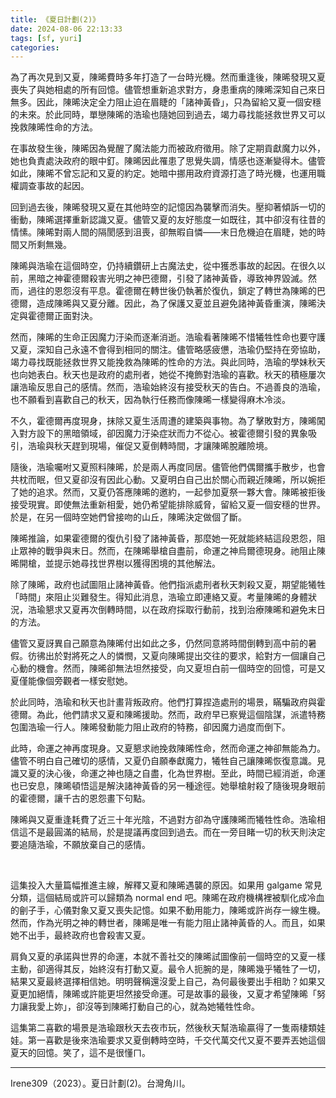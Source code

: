 ```yaml
---
title: 《夏日計劃(2)》
date: 2024-08-06 22:13:33
tags: [sf, yuri]
categories:
---
```


為了再次見到又夏，陳晞費時多年打造了一台時光機。然而重逢後，陳晞發現又夏喪失了與她相處的所有回憶。儘管想重新追求對方，身患重病的陳晞深知自己來日無多。因此，陳晞決定全力阻止迫在眉睫的「諸神黃昏」，只為留給又夏一個安穩的未來。於此同時，單戀陳晞的浩瑜也隨她回到過去，竭力尋找能拯救世界又可以挽救陳晞性命的方法。

<!--more-->

在事故發生後，陳晞因為覺醒了魔法能力而被政府徵用。除了定期貢獻魔力以外，她也負責處決政府的眼中釘。陳晞因此罹患了思覺失調，情感也逐漸變得木。儘管如此，陳晞不曾忘記和又夏的約定。她暗中挪用政府資源打造了時光機，也運用職權調查事故的起因。

回到過去後，陳晞發現又夏在其他時空的記憶因為襲擊而消失。壓抑著傾訴一切的衝動，陳晞選擇重新認識又夏。儘管又夏的友好態度一如既往，其中卻沒有往昔的情愫。陳晞對兩人間的隔閡感到沮喪，卻無暇自憐——末日危機迫在眉睫，她的時間又所剩無幾。

陳晞與浩瑜在這個時空，仍持續鑽研上古魔法史，從中獲悉事故的起因。在很久以前，黑暗之神霍德爾殺害光明之神巴德爾，引發了諸神黃昏，導致神界毀滅。然而，過往的恩怨沒有平息。霍德爾在轉世後仍執著於復仇，鎖定了轉世為陳晞的巴德爾，造成陳晞與又夏分離。因此，為了保護又夏並且避免諸神黃昏重演，陳晞決定與霍德爾正面對決。

然而，陳晞的生命正因魔力汙染而逐漸消逝。浩瑜看著陳晞不惜犧牲性命也要守護又夏，深知自己永遠不會得到相同的關注。儘管略感疲憊，浩瑜仍堅持在旁協助，竭力尋找既能拯救世界又能挽救為陳晞的性命的方法。與此同時，浩瑜的學妹秋天也向她表白。秋天也是政府的處刑者，她從不掩飾對浩瑜的喜歡。秋天的積極屢次讓浩瑜反思自己的感情。然而，浩瑜始終沒有接受秋天的告白。不過善良的浩瑜，也不願看到喜歡自己的秋天，因為執行任務而像陳晞一樣變得麻木冷淡。

不久，霍德爾再度現身，抹除又夏生活周遭的建築與事物。為了擊敗對方，陳晞闖入對方設下的黑暗領域，卻因魔力汙染症狀而力不從心。被霍德爾引發的異象吸引，浩瑜與秋天趕到現場，催促又夏倒轉時間，才讓陳晞脫離險境。

隨後，浩瑜囑咐又夏照料陳晞，於是兩人再度同居。儘管他們偶爾攜手散步，也會共枕而眠，但又夏卻沒有因此心動。又夏明白自己出於關心而親近陳晞，所以婉拒了她的追求。然而，又夏仍答應陳晞的邀約，一起參加夏祭一夥大會。陳晞被拒後接受現實。即使無法重新相愛，她仍希望能排除威脅，留給又夏一個安穩的世界。於是，在另一個時空她們曾接吻的山丘，陳晞決定做個了斷。

陳晞推論，如果霍德爾的復仇引發了諸神黃昏，那麼她一死就能終結這段恩怨，阻止眾神的戰爭與末日。然而，在陳晞舉槍自盡前，命運之神烏爾德現身。祂阻止陳晞開槍，並提示她尋找世界樹以獲得困境的其他解法。

除了陳晞，政府也試圖阻止諸神黃昏。他們指派處刑者秋天刺殺又夏，期望能犧牲「時間」來阻止災難發生。得知此消息，浩瑜立即連絡又夏。考量陳晞的身體狀況，浩瑜懇求又夏再次倒轉時間，以在政府採取行動前，找到治療陳晞和避免末日的方法。

儘管又夏訝異自己願意為陳晞付出如此之多，仍然同意將時間倒轉到高中前的暑假。彷彿出於對將死之人的憐憫，又夏向陳晞提出交往的要求，給對方一個讓自己心動的機會。然而，陳晞卻無法坦然接受，向又夏坦白前一個時空的回憶，可是又夏僅能像個旁觀者一樣安慰她。

於此同時，浩瑜和秋天也計畫背叛政府。他們打算捏造處刑的場景，瞞騙政府與霍德爾。為此，他們請求又夏和陳晞援助。然而，政府早已察覺這個陰謀，派遣特務包圍浩瑜一行人。陳晞發動能力阻止政府的特務，卻因魔力過度而倒下。

此時，命運之神再度現身。又夏懇求祂挽救陳晞性命，然而命運之神卻無能為力。儘管不明白自己確切的感情，又夏仍自願奉獻魔力，犧牲自己讓陳晞恢復意識。見識又夏的決心後，命運之神也隨之自盡，化為世界樹。至此，時間已經消逝，命運也已安息，陳晞頓悟這是解決諸神黃昏的另一種途徑。她舉槍射殺了隨後現身眼前的霍德爾，讓千古的恩怨畫下句點。

陳晞與又夏重逢耗費了近三十年光陰，不過對方卻為守護陳晞而犧牲性命。浩瑜相信這不是最圓滿的結局，於是提議再度回到過去。而在一旁目睹一切的秋天則決定要追隨浩瑜，不願放棄自己的感情。

<br/>

這集投入大量篇幅推進主線，解釋又夏和陳晞遇襲的原因。如果用 galgame 常見分類，這個結局或許可以歸類為 normal end 吧。陳晞在政府機構裡被馴化成冷血的劊子手，心儀對象又夏又喪失記憶。如果不動用能力，陳晞或許尚存一線生機。然而，作為光明之神的轉世者，陳晞是唯一有能力阻止諸神黃昏的人。而且，如果她不出手，最終政府也會殺害又夏。

肩負又夏的承諾與世界的命運，本就不善社交的陳晞試圖像前一個時空的又夏一樣主動，卻適得其反，始終沒有打動又夏。最令人扼腕的是，陳晞幾乎犧牲了一切，結果又夏最終選擇相信她。明明聲稱還沒愛上自己，為何最後要出手相助？如果又夏更加絕情，陳晞或許能更坦然接受命運。可是故事的最後，又夏才希望陳晞「努力讓我愛上妳」，卻沒等到陳晞打動自己的心，就為她犧牲性命。

這集第二喜歡的場景是浩瑜跟秋天去夜市玩，然後秋天幫浩瑜贏得了一隻兩棲類娃娃。第一喜歡是後來浩瑜要求又夏倒轉時空時，千交代萬交代又夏不要弄丟她這個夏天的回憶。笑了，這不是很懂ㄇ。

---
Irene309（2023）。夏日計劃(2)。台灣角川。
